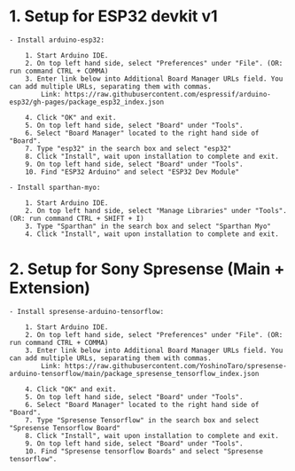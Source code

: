 # 1. Setup for ESP32 devkit v1
    - Install arduino-esp32:
 
        1. Start Arduino IDE.
        2. On top left hand side, select "Preferences" under "File". (OR: run command CTRL + COMMA)
        3. Enter link below into Additional Board Manager URLs field. You can add multiple URLs, separating them with commas.
            Link: https://raw.githubusercontent.com/espressif/arduino-esp32/gh-pages/package_esp32_index.json
            
        4. Click "OK" and exit.
        5. On top left hand side, select "Board" under "Tools".
        6. Select "Board Manager" located to the right hand side of "Board".
        7. Type "esp32" in the search box and select "esp32"
        8. Click "Install", wait upon installation to complete and exit.
        9. On top left hand side, select "Board" under "Tools".
        10. Find "ESP32 Arduino" and select "ESP32 Dev Module"
    
    - Install sparthan-myo:

        1. Start Arduino IDE.
        2. On top left hand side, select "Manage Libraries" under "Tools". (OR: run command CTRL + SHIFT + I)
        3. Type "Sparthan" in the search box and select "Sparthan Myo"
        4. Click "Install", wait upon installation to complete and exit.

# 2. Setup for Sony Spresense (Main + Extension)
    - Install spresense-arduino-tensorflow:

        1. Start Arduino IDE.
        2. On top left hand side, select "Preferences" under "File". (OR: run command CTRL + COMMA)
        3. Enter link below into Additional Board Manager URLs field. You can add multiple URLs, separating them with commas.
            Link: https://raw.githubusercontent.com/YoshinoTaro/spresense-arduino-tensorflow/main/package_spresense_tensorflow_index.json

        4. Click "OK" and exit.
        5. On top left hand side, select "Board" under "Tools".
        6. Select "Board Manager" located to the right hand side of "Board".
        7. Type "Spresense Tensorflow" in the search box and select "Spresense Tensorflow Board"
        8. Click "Install", wait upon installation to complete and exit.
        9. On top left hand side, select "Board" under "Tools".
        10. Find "Spresense tensorflow Boards" and select "Spresense tensorflow".